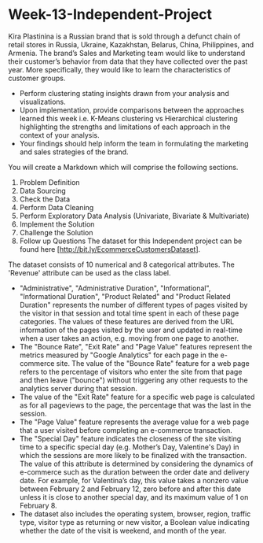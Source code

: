 # Week-13-Independent-Project

Kira Plastinina is a Russian brand that is sold through a defunct chain of retail stores in Russia, Ukraine, Kazakhstan, Belarus, China, Philippines, and Armenia. The brand’s Sales and Marketing team would like to understand their customer’s behavior from data that they have collected over the past year. More specifically, they would like to learn the characteristics of customer groups.

- Perform clustering stating insights drawn from your analysis and visualizations.
- Upon implementation, provide comparisons between the approaches learned this week i.e. K-Means clustering vs Hierarchical clustering highlighting the strengths and limitations of each approach in the context of your analysis. 
- Your findings should help inform the team in formulating the marketing and sales strategies of the brand. 

You will create a Markdown which will comprise the following sections. 

1. Problem Definition
2. Data Sourcing
3. Check the Data
4. Perform Data Cleaning
5. Perform Exploratory Data Analysis  (Univariate, Bivariate & Multivariate)
6. Implement the Solution
7. Challenge the Solution
8. Follow up Questions
The dataset for this Independent project can be found here [http://bit.ly/EcommerceCustomersDataset].  

The dataset consists of 10 numerical and 8 categorical attributes. The 'Revenue' attribute can be used as the class label.
- "Administrative", "Administrative Duration", "Informational", "Informational Duration", "Product Related" and "Product Related Duration" represents the number of different types of pages visited by the visitor in that session and total time spent in each of these page categories. The values of these features are derived from the URL information of the pages visited by the user and updated in real-time when a user takes an action, e.g. moving from one page to another. 
- The "Bounce Rate", "Exit Rate" and "Page Value" features represent the metrics measured by "Google Analytics" for each page in the e-commerce site. 
The value of the "Bounce Rate" feature for a web page refers to the percentage of visitors who enter the site from that page and then leave ("bounce") without triggering any other requests to the analytics server during that session. 
- The value of the "Exit Rate" feature for a specific web page is calculated as for all pageviews to the page, the percentage that was the last in the session.
- The "Page Value" feature represents the average value for a web page that a user visited before completing an e-commerce transaction. 
- The "Special Day" feature indicates the closeness of the site visiting time to a specific special day (e.g. Mother’s Day, Valentine's Day) in which the sessions are more likely to be finalized with the transaction. The value of this attribute is determined by considering the dynamics of e-commerce such as the duration between the order date and delivery date. For example, for Valentina’s day, this value takes a nonzero value between February 2 and February 12, zero before and after this date unless it is close to another special day, and its maximum value of 1 on February 8. 
- The dataset also includes the operating system, browser, region, traffic type, visitor type as returning or new visitor, a Boolean value indicating whether the date of the visit is weekend, and month of the year.
